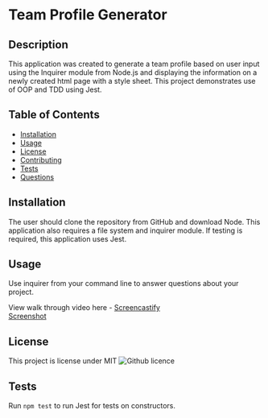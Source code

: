 # Team Profile Generator 

## Description 
This application was created to generate a team profile based on user input using the Inquirer module from Node.js and displaying the information on a newly created html page with a style sheet. This project demonstrates use of OOP and TDD using Jest. 
 
## Table of Contents
* [Installation](#installation)
* [Usage](#usage)
* [License](#license)
* [Contributing](#contributing)
* [Tests](#tests)
* [Questions](#questions)

## Installation 
The user should clone the repository from GitHub and download Node. This application also requires a file system and inquirer module. If testing is required, this application uses Jest. 

## Usage 
Use inquirer from your command line to answer questions about your project.

View walk through video here - [Screencastify](https://drive.google.com/file/d/1yS1RXXni5FA-sDp_LK4hnMeG655NIWz0/view?usp=sharing)<br>
[Screenshot](./assets/image/team-profile-generator.png)


## License 
This project is license under MIT
![Github licence](http://img.shields.io/badge/license-MIT-blue.svg)

## Tests
Run `npm test` to run Jest for tests on constructors. 

